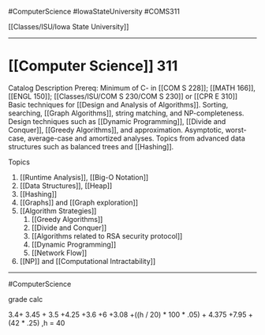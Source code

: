 #ComputerScience  #IowaStateUniversity  #COMS311 

[[Classes/ISU/Iowa State University]] 

---

# [[Computer Science]] 311

Catalog Description Prereq: Minimum of C- in [[COM S 228]]; [[MATH 166]], [[ENGL 150]]; [[Classes/ISU/COM S 230/COM S 230]] or [[CPR E 310]] Basic techniques for [[Design and Analysis of Algorithms]]. Sorting, searching, [[Graph Algorithms]], string matching, and NP-completeness. Design techniques such as [[Dynamic Programming]], [[Divide and Conquer]], [[Greedy Algorithms]], and approximation. Asymptotic, worst-case, average-case and amortized analyses. Topics from advanced data structures such as balanced trees and [[Hashing]].

Topics

1. [[Runtime Analysis]], [[Big-O Notation]]
2. [[Data Structures]], [[Heap]]
3. [[Hashing]]
4. [[Graphs]] and [[Graph exploration]]
5. [[Algorithm Strategies]]
	1.	[[Greedy Algorithms]]
	2.	[[Divide and Conquer]]
	3.	[[Algorithms related to RSA security protocol]]
	4.	[[Dynamic Programming]]
	5.	[[Network Flow]]
6.	 [[NP]] and [[Computational Intractability]]


***

#ComputerScience


grade calc

3.4+ 3.45 + 3.5 +4.25 +3.6 +6 +3.08 +((h / 20) * 100 * .05) +  4.375 +7.95 + (42 * .25)  ,h = 40